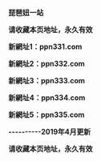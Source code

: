 <p><b>琵琶妞一站</b></p>
<p><b>请收藏本页地址，永久有效</b></p>
<p><b>新網址1：ppn331.com</b></p>
<p><b>新網址2：ppn332.com</b></p>
<p><b>新網址3：ppn333.com</b></p>
<p><b>新網址4：ppn334.com</b></p>
<p><b>新網址5：ppn335.com</b></p>
<p><b>----------2019年4月更新</b></p>
<p><b>请收藏本页地址，永久有效</b></p>

